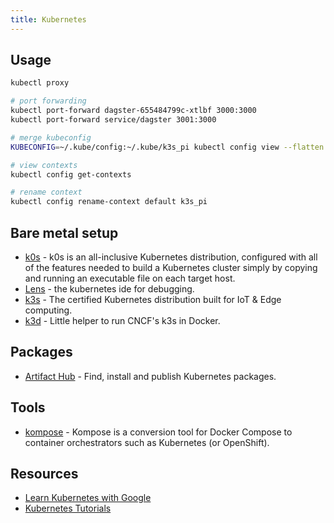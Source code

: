 ```yaml
---
title: Kubernetes
---
```


## Usage

```bash
kubectl proxy

# port forwarding
kubectl port-forward dagster-655484799c-xtlbf 3000:3000
kubectl port-forward service/dagster 3001:3000

# merge kubeconfig
KUBECONFIG=~/.kube/config:~/.kube/k3s_pi kubectl config view --flatten > new

# view contexts
kubectl config get-contexts

# rename context
kubectl config rename-context default k3s_pi
```

## Bare metal setup

- [k0s](https://docs.k0sproject.io/) - k0s is an all-inclusive Kubernetes distribution, configured with all of the features needed to build a Kubernetes cluster simply by copying and running an executable file on each target host.
- [Lens](https://k8slens.dev) - the kubernetes ide for debugging.
- [k3s](https://k3s.io/) - The certified Kubernetes distribution built for IoT & Edge computing.
- [k3d](https://github.com/k3d-io/k3d) - Little helper to run CNCF's k3s in Docker.

## Packages

- [Artifact Hub](https://artifacthub.io/) - Find, install and publish Kubernetes packages.


## Tools

- [kompose](https://kompose.io/) - Kompose is a conversion tool for Docker Compose to container orchestrators such as Kubernetes (or OpenShift).

## Resources

- [Learn Kubernetes with Google](https://learnkubernetes.withgoogle.com/)
- [Kubernetes Tutorials](https://kubernetes.io/docs/tutorials/)
